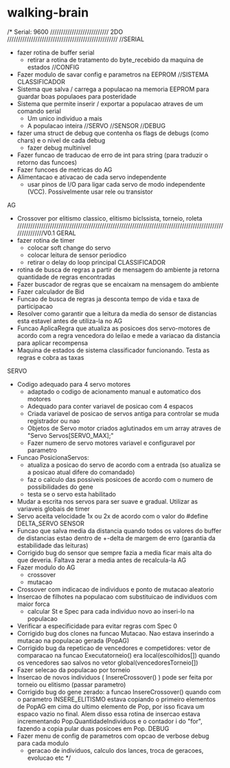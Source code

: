 # walking-brain
/*
Serial: 9600
///////////////////////////  2DO  ///////////////////////////////////////////////////
//SERIAL
- fazer rotina de buffer serial
  - retirar a rotina de tratamento do byte_recebido da maquina de estados
//CONFIG
- Fazer modulo de savar config e parametros na EEPROM
//SISTEMA CLASSIFICADOR
- Sistema que salva / carrega a populacao na memoria EEPROM para guardar boas populaoes para posteridade
- Sistema que permite inserir / exportar a populacao atraves de um comando serial
    - Um unico individuo a mais
    - A populacao inteira
//SERVO
//SENSOR
//DEBUG
- fazer uma struct de debug que contenha os flags de debugs (como chars) e o nivel de cada debug
  - fazer debug multinivel
- Fazer funcao de traducao de erro de int para string (para traduzir o retorno das funcoes)
- Fazer funcoes de metricas do AG
- Alimentacao e ativacao de cada servo independente
    - usar pinos de I/O para ligar cada servo de modo independente (VCC). Possivelmente usar rele ou transistor
    
AG
- Crossover por elitismo classico, elitismo biclssista, torneio, roleta
///////////////////////////////////////////////////////////////////////////////////////////////////////////V0.1
GERAL
- fazer rotina de timer
  - colocar soft change do servo
  - colocar leitura de sensor periodico
  - retirar o delay do loop principal
CLASSIFICADOR
- rotina de busca de regras a partir de mensagem do ambiente ja retorna quantidade de regras encontradas
- Fazer buscador de regras que se encaixam na mensagem do ambiente
- Fazer calculador de Bid
- Funcao de busca de regras ja desconta tempo de vida e taxa de participacao
- Resolver como garantir que a leitura da media do sensor de distancias esta estavel antes de utiliza-la no AG
- Funcao AplicaRegra que atualiza as posicoes dos servo-motores de acordo com a regra vencedora do leilao
  e mede a variacao da distancia para aplicar recompensa
- Maquina de estados de sistema classificador funcionando. Testa as regras e cobra as taxas
  
SERVO
- Codigo adequado para 4 servo motores
  - adaptado o codigo de acionamento manual e automatico dos motores
  - Adequado para conter variavel de posicao com 4 espacos
  - Criada variavel de posicao de servos antiga para controlar se muda registrador ou nao
  - Objetos de Servo motor criados aglutinados em um array atraves de "Servo Servos[SERVO_MAX];"
  - Fazer numero de servo motores variavel e configuravel por parametro
- Funcao PosicionaServos:
    - atualiza a posicao do servo de acordo com a entrada (so atualiza se a posicao atual difere do comandado)
    - faz o calculo das possiveis posicoes de acordo com o numero de possibilidades do gene
    - testa se o servo esta habilitado
- Mudar a escrita nos servos para ser suave e gradual. Utilizar as variaveis globais de timer
- Servo aceita velocidade 1x ou 2x de acordo com o valor do #define DELTA_SERVO
SENSOR
- Funcao que salva media da distancia quando todos os valores do buffer de distancias estao dentro de +-delta
  de margem de erro (garantia da estabilidade das leituras)
- Corrigido bug do sensor que sempre fazia a media ficar mais alta do que deveria. Faltava zerar a media antes de recalcula-la
AG
- Fazer modulo do AG
    - crossover
    - mutacao
- Crossover com indicacao de individuos e ponto de mutacao aleatorio
- Insercao de filhotes na populacao com substituicao de individuos com maior forca
    - calcular St e Spec para cada individuo novo ao inseri-lo na populacao
- Verificar a especificidade para evitar regras com Spec 0
- Corrigido bug dos clones na funcao Mutacao. Nao estava inserindo a mutacao na populacao gerada (PopAG)
- Corrigido bug da repeticao de vencedores e competidores: vetor de comparacao na funcao Executatorneio() era local(escolhidos[])
  quando os vencedores sao salvos no vetor global(vencedoresTorneio[])
- Fazer selecao da populacao por torneio
- Insercao de novos individuos ( InsereCrossover() ) pode ser feita por torneio ou elitismo (passar parametro)
- Corrigido bug do gene zerado: a funcao InsereCrossover() quando com o parametro INSERE_ELITISMO estava copiando
  o primeiro elementos de PopAG em cima do ultimo elemento de Pop, por isso ficava um espaco vazio no final.
  Alem disso essa rotina de insercao estava incrementando Pop.QuantidadeIndividuos e o contador i do "for", fazendo a copia
  pular duas posicoes em Pop.
DEBUG
- Fazer menu de config de parametros com opcao de verbose debug para cada modulo
  - geracao de individuos, calculo dos lances, troca de geracoes, evolucao etc
  */
